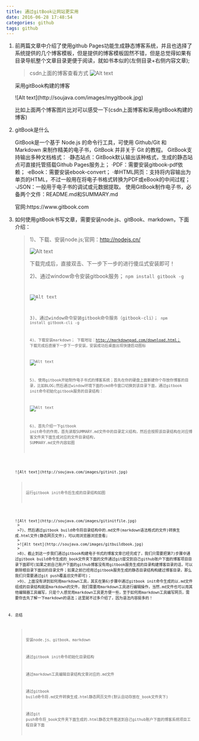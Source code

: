 ```yaml
---
title: 通过gitBook让网站更实用
date: 2016-06-28 17:48:54
categories: github
tags: github
---
```

1. 前两篇文章中介绍了使用github Pages功能生成静态博客系统，并且也选择了系统提供的几个博客模板，但是提供的博客模板固然不错，但是总觉得如果有目录导航整个文章目录更便于阅读，就如书本似的(左侧目录+右侧内容文章);
	>csdn上面的博客查看方式
	>![Alt text](http://soujava.com/images/mycsdnblog.jpg)
	<p>采用gitBook构建的博客
	<p>![Alt text](http://soujava.com/images/mygitbook.jpg)
	<p>比如上面两个博客图片比对可以感受一下(csdn上面博客和采用gitBook构建的博客)
	<p>
2. gitBook是什么
	<p>GitBook是一个基于 Node.js 的命令行工具，可使用 Github/Git 和 Markdown 来制作精美的电子书，GitBook 并非关于 Git 的教程。
	GitBook支持输出多种文档格式：
	·静态站点：GitBook默认输出该种格式，生成的静态站点可直接托管搭载Github Pages服务上；
	·PDF：需要安装gitbook-pdf依赖；
	·eBook：需要安装ebook-convert；
	·单HTML网页：支持将内容输出为单页的HTML，不过一般用在将电子书格式转换为PDF或eBook的中间过程；
	·JSON：一般用于电子书的调试或元数据提取。
	使用GitBook制作电子书，必备两个文件：README.md和SUMMARY.md
	<p>官网:https://www.gitbook.com
	<p>
3. 如何使用gitBook书写文章，需要安装node.js、gitBook、markdown，下面介绍：
	>1)、下载、安装node.js;官网：http://nodejs.cn/
	>
	>![Alt text](http://soujava.com/images/nodejsdownload.jpg)
	>
	>下载完成后，直接双击、下一步下一步的进行傻瓜式安装即可！
	>
	>2)、通过window命令安装gitbook服务；
	><code>npm install gitbook -g
	>
	>![Alt text](http://soujava.com/images/1.jpg)
	>
	>3)、通过window命令安装gitbook命令服务（gitbook-cli）；
	><code>npm install gitbook-cli -g
	>
	>4)、下载安装markdown；
	>下载地址：http://markdownpad.com/download.html；
	>下载完成后直接下一步下一步安装，安装成功后桌面出现快捷启动图标
	>
	>![Alt text](http://soujava.com/images/markdown.jpg)
	>
	>5)、使用gitbook开始制作电子书式的博客系统；首先在你的硬盘上面新建你个存放你博客的目录，比如BLOG;然后通过window环境下面的cmd命令窗口切换到该目录下面，通过gitbook init命令初始化gitbook服务的目录结构：
	>
	>![Alt text](http://soujava.com/images/3.jpg)
	>
	>6)、首先介绍一下gitbook init命令的作用，首先读取SUMMARY.md文件中的目录定义结构，然后会按照该目录结构在对应博客文件夹下面生成对应的文件目录结构,
	>SUMMARY.md文件内容如图
	<p>![Alt text](http://soujava.com/images/gitinit.jpg)

	>运行gitbook init命令后生成的目录结构如图
	>
	<p>![Alt text](http://soujava.com/images/gitinitfile.jpg)
	>
	>7)、然后通过gitbook build命令将目录结构中的.md文件(markdown语法格式的文件)转换生成.html文件(静态网页文件)，可以用浏览器浏览查看;
	>
	>![Alt text](http://soujava.com/images/gitbuildbook.jpg)
	>
	>8)、截止到这一步我们通过gitbook构建电子书式的博客文章已经完成了，我们只需要把第7)步骤中通过gitbook build命令生成的_book文件夹下面的文件通过git提交到自己github账户下面的博客项目目录下面即可(如果之前自己账户下面的github博客没有用gitbook服务生成的目录构建博客目录的话，可以删除根目录下面旧的目录文件；如果之前已经用过gitbook服务生成的静态目录结构构建过博客目录，那么我们只需要通过git push覆盖旧文件即可)；
	>9)、上面没有讲到如何用markdown工具，其实在第6)步骤中通过gitbook init命令生成的以.md文件组成的目录结构就是markdown的文件，我们需要用markdown工具进行编辑操作，当然.md文件也可以用其他编辑器工具编写，只是个人感觉用markdown工具更方便一些，至于如何用markdown工具编写网页，需要你去先了解一下markdown的语法；这里就不过多介绍了，因为语法内容挺多的！
3. 总结
	>安装node.js、gitbook、markdown
	>
	>通过gitbook init命令初始化目录结构
	>
	>通过markdown工具编辑目录结构文章对应的.md文件
	>
	>通过gitbook build命令将.md文件转换生成.html静态网页文件(默认自动存放在_book文件夹下)
	>
	>通过git push命令将_book文件夹下面生成的.html静态文件推送到自己github账户下面的博客系统项目工程目录下面